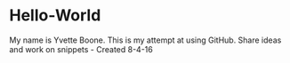 # Hello-World
My name is Yvette Boone.  This is my attempt at using GitHub. 
Share ideas and work on snippets - Created 8-4-16
